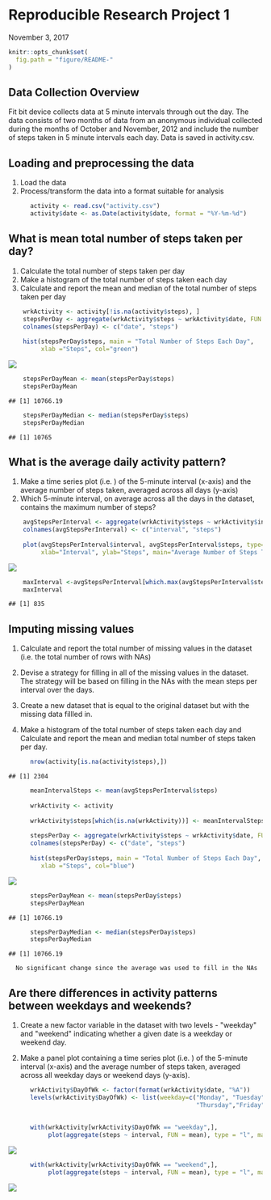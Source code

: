 # Reproducible Research Project 1
November 3, 2017  


```r
knitr::opts_chunk$set(
  fig.path = "figure/README-"
)
```


## Data Collection Overview
   Fit bit device collects data at 5 minute intervals through out the day. The data consists of two     months of data from an anonymous individual collected during the months of October and November,     2012 and include the number of steps taken in 5 minute intervals each day. Data is saved in          activity.csv. 

## Loading and preprocessing the data
   1. Load the data
   2. Process/transform the data into a format suitable for analysis


```r
      activity <- read.csv("activity.csv")
      activity$date <- as.Date(activity$date, format = "%Y-%m-%d")
```

## What is mean total number of steps taken per day?
   1. Calculate the total number of steps taken per day
   2. Make a histogram of the total number of steps taken each day
   3. Calculate and report the mean and median of the total number of steps taken per day


```r
    wrkActivity <- activity[!is.na(activity$steps), ]
    stepsPerDay <- aggregate(wrkActivity$steps ~ wrkActivity$date, FUN = sum)
    colnames(stepsPerDay) <- c("date", "steps")
    
    hist(stepsPerDay$steps, main = "Total Number of Steps Each Day", 
         xlab ="Steps", col="green")
```

![](figure/README-unnamed-chunk-3-1.png)<!-- -->

```r
    stepsPerDayMean <- mean(stepsPerDay$steps)
    stepsPerDayMean
```

```
## [1] 10766.19
```

```r
    stepsPerDayMedian <- median(stepsPerDay$steps)
    stepsPerDayMedian
```

```
## [1] 10765
```

## What is the average daily activity pattern?
   1. Make a time series plot (i.e. ) of the 5-minute interval (x-axis) and the average number 
      of steps taken, averaged across all days (y-axis)
   2. Which 5-minute interval, on average across all the days in the dataset, contains the 
      maximum number of steps?


```r
    avgStepsPerInterval <- aggregate(wrkActivity$steps ~ wrkActivity$interval, FUN = mean)
    colnames(avgStepsPerInterval) <- c("interval", "steps")
    
    plot(avgStepsPerInterval$interval, avgStepsPerInterval$steps, type="l", 
         xlab="Interval", ylab="Steps", main="Average Number of Steps Taken")
```

![](figure/README-unnamed-chunk-4-1.png)<!-- -->

```r
    maxInterval <-avgStepsPerInterval[which.max(avgStepsPerInterval$steps),1]
    maxInterval
```

```
## [1] 835
```

## Imputing missing values

   1. Calculate and report the total number of missing values in the dataset (i.e. the total 
      number of rows with NAs)
   
   2. Devise a strategy for filling in all of the missing values in the dataset. The strategy will        be based on filling in the NAs with the mean steps per interval over the days.

   3. Create a new dataset that is equal to the original dataset but with the missing data 
      fillled in.

   4. Make a histogram of the total number of steps taken each day and Calculate and report 
      the mean and median total number of steps taken per day. 


```r
      nrow(activity[is.na(activity$steps),])
```

```
## [1] 2304
```

```r
      meanIntervalSteps <- mean(avgStepsPerInterval$steps)
      
      wrkActivity <- activity
      
      wrkActivity$steps[which(is.na(wrkActivity))] <- meanIntervalSteps 
      
      stepsPerDay <- aggregate(wrkActivity$steps ~ wrkActivity$date, FUN = sum)
      colnames(stepsPerDay) <- c("date", "steps")
      
      hist(stepsPerDay$steps, main = "Total Number of Steps Each Day", 
         xlab ="Steps", col="blue")
```

![](figure/README-unnamed-chunk-5-1.png)<!-- -->

```r
      stepsPerDayMean <- mean(stepsPerDay$steps)
      stepsPerDayMean
```

```
## [1] 10766.19
```

```r
      stepsPerDayMedian <- median(stepsPerDay$steps)
      stepsPerDayMedian
```

```
## [1] 10766.19
```
      No significant change since the average was used to fill in the NAs
  
## Are there differences in activity patterns between weekdays and weekends?
1. Create a new factor variable in the dataset with two levels - "weekday" and "weekend" indicating    whether a given date is a weekday or weekend day.

2. Make a panel plot containing a time series plot (i.e. ) of the 5-minute interval (x-axis) and the    average number of steps taken, averaged across all weekday days or weekend days (y-axis). 


```r
      wrkActivity$DayOfWk <- factor(format(wrkActivity$date, "%A"))
      levels(wrkActivity$DayOfWk) <- list(weekday=c("Monday", "Tuesday", "Wednesday", 
                                                    "Thursday","Friday"), weekend = c("Saturday",
                                                                                    "Sunday")) 
      
      with(wrkActivity[wrkActivity$DayOfWk == "weekday",],
           plot(aggregate(steps ~ interval, FUN = mean), type = "l", main = "Weekdays"))
```

![](figure/README-unnamed-chunk-6-1.png)<!-- -->

```r
      with(wrkActivity[wrkActivity$DayOfWk == "weekend",], 
           plot(aggregate(steps ~ interval, FUN = mean), type = "l", main = "Weekends")) 
```

![](figure/README-unnamed-chunk-6-2.png)<!-- -->
      
